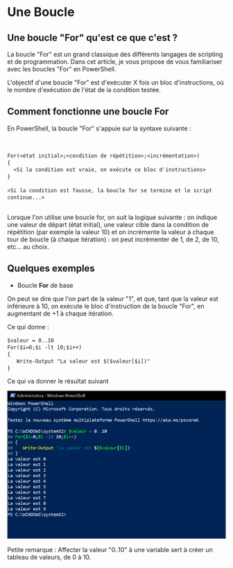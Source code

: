 # Une Boucle 

## Une boucle "For" qu'est ce que c'est ?

La boucle "For" est un grand classique des différents langages de scripting et de programmation. Dans cet article, je vous propose de vous familiariser avec les boucles "For" en PowerShell.

L'objectif d'une boucle "For" est d'exécuter X fois un bloc d'instructions, où le nombre d'exécution de l'état de la condition testée.

## Comment fonctionne une boucle For 

En PowerShell, la boucle "For" s'appuie sur la syntaxe suivante : 

```  


For(<état initial>;<condition de répétition>;<incrémentation>)
{
  <Si la condition est vraie, on exécute ce bloc d'instructions>
}

<Si la condition est fausse, la boucle for se termine et le script continue...> 


```

Lorsque l'on utilise une boucle for, on suit la logique suivante : on indique une valeur de départ (état initial), une valeur cible dans la condition de répétition (par exemple la valeur 10) et on incrémente la valeur à chaque tour de boucle (à chaque itération) : on peut incrémenter de 1, de 2, de 10, etc... au choix.

## Quelques exemples 

* Boucle **For** de base 

On peut se dire que l'on part de la valeur "1", et que, tant que la valeur est inférieure à 10, on exécute le bloc d'instruction de la boucle "For", en augmentant de +1 à chaque itération.

Ce qui donne :

``` 
$valeur = 0..10
For($i=0;$i -lt 10;$i++) 
{ 
   Write-Output "La valeur est $($valeur[$i])" 
} 

``` 
Ce qui va donner le résultat suivant 

![capture6](https://github.com/YasserSeryas/Linux/blob/main/Powershell%20capture/Capture%206.PNG)

Petite remarque : Affecter la valeur "0..10" à une variable sert à créer un tableau de valeurs, de 0 à 10.  

